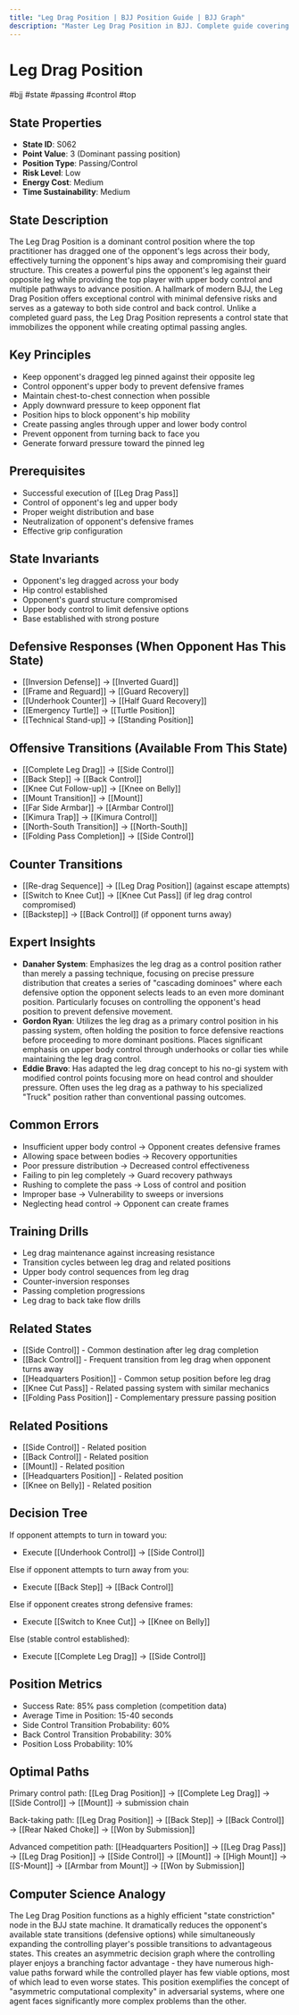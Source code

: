 ```yaml
---
title: "Leg Drag Position | BJJ Position Guide | BJJ Graph"
description: "Master Leg Drag Position in BJJ. Complete guide covering setup, control, escapes, and transitions. Success rate: 85%."
---
```




<!-- Schema Markup for SEO -->
<script type="application/ld+json">
{
  "@context": "https://schema.org",
  "@type": "HowTo",
  "name": "How to Use Leg Drag Position in BJJ",
  "description": "Complete guide to executing techniques and transitions from Leg Drag Position.",
  "step": [
    {
      "@type": "HowToStep",
      "name": "Execute Complete Leg Drag",
      "text": "From this position, execute Complete Leg Drag to transition to Side Control.",
      "position": 1
    },
    {
      "@type": "HowToStep",
      "name": "Execute Back Step",
      "text": "From this position, execute Back Step to transition to Back Control.",
      "position": 2
    },
    {
      "@type": "HowToStep",
      "name": "Execute Knee Cut Follow-up",
      "text": "From this position, execute Knee Cut Follow-up to transition to Knee on Belly.",
      "position": 3
    },
    {
      "@type": "HowToStep",
      "name": "Execute Mount Transition",
      "text": "From this position, execute Mount Transition to transition to Mount.",
      "position": 4
    },
    {
      "@type": "HowToStep",
      "name": "Execute Far Side Armbar",
      "text": "From this position, execute Far Side Armbar to transition to Armbar Control.",
      "position": 5
    },
    {
      "@type": "HowToStep",
      "name": "Execute Kimura Trap",
      "text": "From this position, execute Kimura Trap to transition to Kimura Control.",
      "position": 6
    }
  ],
  "tool": [
    "BJJ Gi or No-Gi attire",
    "Training partner",
    "Mat space"
  ],
  "totalTime": "PT5M"
}
</script>
<script type="application/ld+json">
{
  "@context": "https://schema.org",
  "@type": "BreadcrumbList",
  "itemListElement": [
    {
      "@type": "ListItem",
      "position": 1,
      "name": "Home",
      "item": "https://bjjgraph.com/"
    },
    {
      "@type": "ListItem",
      "position": 2,
      "name": "Positions",
      "item": "https://bjjgraph.com/positions/"
    },
    {
      "@type": "ListItem",
      "position": 3,
      "name": "Leg Drag Position",
      "item": "https://bjjgraph.com/positions/leg-drag-position"
    }
  ]
}
</script>



<script type="application/ld+json">
{
  "@context": "https://schema.org",
  "@type": "WebPage",
  "name": "Leg Drag Position",
  "description": "Master Leg Drag Position in BJJ. Complete guide covering setup, control, escapes, and transitions. Success rate: 85%.",
  "url": "https://bjjgraph.com/positions/leg-drag-position",
  "isPartOf": {
    "@type": "WebSite",
    "name": "BJJ Graph",
    "url": "https://bjjgraph.com"
  }
}
</script>

# Leg Drag Position
#bjj #state #passing #control #top

## State Properties
- **State ID**: S062
- **Point Value**: 3 (Dominant passing position)
- **Position Type**: Passing/Control
- **Risk Level**: Low
- **Energy Cost**: Medium
- **Time Sustainability**: Medium

## State Description
The Leg Drag Position is a dominant control position where the top practitioner has dragged one of the opponent's legs across their body, effectively turning the opponent's hips away and compromising their guard structure. This creates a powerful pins the opponent's leg against their opposite leg while providing the top player with upper body control and multiple pathways to advance position. A hallmark of modern BJJ, the Leg Drag Position offers exceptional control with minimal defensive risks and serves as a gateway to both side control and back control. Unlike a completed guard pass, the Leg Drag Position represents a control state that immobilizes the opponent while creating optimal passing angles.

## Key Principles
- Keep opponent's dragged leg pinned against their opposite leg
- Control opponent's upper body to prevent defensive frames
- Maintain chest-to-chest connection when possible
- Apply downward pressure to keep opponent flat
- Position hips to block opponent's hip mobility
- Create passing angles through upper and lower body control
- Prevent opponent from turning back to face you
- Generate forward pressure toward the pinned leg

## Prerequisites
- Successful execution of [[Leg Drag Pass]]
- Control of opponent's leg and upper body
- Proper weight distribution and base
- Neutralization of opponent's defensive frames
- Effective grip configuration

## State Invariants
- Opponent's leg dragged across your body
- Hip control established
- Opponent's guard structure compromised
- Upper body control to limit defensive options
- Base established with strong posture

## Defensive Responses (When Opponent Has This State)
- [[Inversion Defense]] → [[Inverted Guard]]
- [[Frame and Reguard]] → [[Guard Recovery]]
- [[Underhook Counter]] → [[Half Guard Recovery]]
- [[Emergency Turtle]] → [[Turtle Position]]
- [[Technical Stand-up]] → [[Standing Position]]

## Offensive Transitions (Available From This State)
- [[Complete Leg Drag]] → [[Side Control]]
- [[Back Step]] → [[Back Control]]
- [[Knee Cut Follow-up]] → [[Knee on Belly]]
- [[Mount Transition]] → [[Mount]]
- [[Far Side Armbar]] → [[Armbar Control]]
- [[Kimura Trap]] → [[Kimura Control]]
- [[North-South Transition]] → [[North-South]]
- [[Folding Pass Completion]] → [[Side Control]]

## Counter Transitions
- [[Re-drag Sequence]] → [[Leg Drag Position]] (against escape attempts)
- [[Switch to Knee Cut]] → [[Knee Cut Pass]] (if leg drag control compromised)
- [[Backstep]] → [[Back Control]] (if opponent turns away)

## Expert Insights
- **Danaher System**: Emphasizes the leg drag as a control position rather than merely a passing technique, focusing on precise pressure distribution that creates a series of "cascading dominoes" where each defensive option the opponent selects leads to an even more dominant position. Particularly focuses on controlling the opponent's head position to prevent defensive movement.
- **Gordon Ryan**: Utilizes the leg drag as a primary control position in his passing system, often holding the position to force defensive reactions before proceeding to more dominant positions. Places significant emphasis on upper body control through underhooks or collar ties while maintaining the leg drag control.
- **Eddie Bravo**: Has adapted the leg drag concept to his no-gi system with modified control points focusing more on head control and shoulder pressure. Often uses the leg drag as a pathway to his specialized "Truck" position rather than conventional passing outcomes.

## Common Errors
- Insufficient upper body control → Opponent creates defensive frames
- Allowing space between bodies → Recovery opportunities
- Poor pressure distribution → Decreased control effectiveness
- Failing to pin leg completely → Guard recovery pathways
- Rushing to complete the pass → Loss of control and position
- Improper base → Vulnerability to sweeps or inversions
- Neglecting head control → Opponent can create frames

## Training Drills
- Leg drag maintenance against increasing resistance
- Transition cycles between leg drag and related positions
- Upper body control sequences from leg drag
- Counter-inversion responses
- Passing completion progressions
- Leg drag to back take flow drills

## Related States
- [[Side Control]] - Common destination after leg drag completion
- [[Back Control]] - Frequent transition from leg drag when opponent turns away
- [[Headquarters Position]] - Common setup position before leg drag
- [[Knee Cut Pass]] - Related passing system with similar mechanics
- [[Folding Pass Position]] - Complementary pressure passing position


## Related Positions

- [[Side Control]] - Related position
- [[Back Control]] - Related position
- [[Mount]] - Related position
- [[Headquarters Position]] - Related position
- [[Knee on Belly]] - Related position

## Decision Tree
If opponent attempts to turn in toward you:
- Execute [[Underhook Control]] → [[Side Control]]

Else if opponent attempts to turn away from you:
- Execute [[Back Step]] → [[Back Control]]

Else if opponent creates strong defensive frames:
- Execute [[Switch to Knee Cut]] → [[Knee on Belly]]

Else (stable control established):
- Execute [[Complete Leg Drag]] → [[Side Control]]

## Position Metrics
- Success Rate: 85% pass completion (competition data)
- Average Time in Position: 15-40 seconds
- Side Control Transition Probability: 60%
- Back Control Transition Probability: 30%
- Position Loss Probability: 10%

## Optimal Paths
Primary control path:
[[Leg Drag Position]] → [[Complete Leg Drag]] → [[Side Control]] → [[Mount]] → submission chain

Back-taking path:
[[Leg Drag Position]] → [[Back Step]] → [[Back Control]] → [[Rear Naked Choke]] → [[Won by Submission]]

Advanced competition path:
[[Headquarters Position]] → [[Leg Drag Pass]] → [[Leg Drag Position]] → [[Side Control]] → [[Mount]] → [[High Mount]] → [[S-Mount]] → [[Armbar from Mount]] → [[Won by Submission]]

## Computer Science Analogy
The Leg Drag Position functions as a highly efficient "state constriction" node in the BJJ state machine. It dramatically reduces the opponent's available state transitions (defensive options) while simultaneously expanding the controlling player's possible transitions to advantageous states. This creates an asymmetric decision graph where the controlling player enjoys a branching factor advantage - they have numerous high-value paths forward while the controlled player has few viable options, most of which lead to even worse states. This position exemplifies the concept of "asymmetric computational complexity" in adversarial systems, where one agent faces significantly more complex problems than the other.

